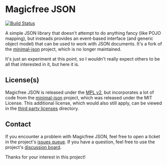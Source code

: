 # Magicfree JSON
[![Build Status](https://github.com/ksclarke/magicfree-json/actions/workflows/build.yml/badge.svg)](https://github.com/ksclarke/magicfree-json/actions/workflows/build.yml)

A simple JSON library that doesn't attempt to do anything fancy (like POJO mapping), but insteads provides an event-based interface (and generic object model) that can 
be used to work with JSON documents. It's a fork of the [minimal-json](https://github.com/ralfstx/minimal-json) project, which is no longer maintained.

It's just an experiment at this point, so I wouldn't really expect others to be all that interested in it, but here it is.

## License(s)

Magicfree JSON is released under the [MPL v2](LICENSE.txt), but incorporates a lot of code from the [minimal-json](https://github.com/ralfstx/minimal-json) project, 
which was released under the MIT License. This additional license, which would also still apply, can be viewed in the [third party licenses](src/licenses/) directory.

## Contact

If you encounter a problem with Magicfree JSON, feel free to open a ticket in the project's [issues queue](https://github.com/ksclarke/magicfree-json/issues "GitHub 
Issues Queue"). If you have a question, feel free to use the project's [discussion board](https://github.com/ksclarke/magicfree-json/discussions "GitHub Discussions 
Board").

Thanks for your interest in this project!
